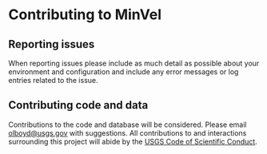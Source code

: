 Contributing to MinVel
=========================

Reporting issues
----------------

When reporting issues please include as much detail as possible about your environment and configuration and include any error messages or log entries related to the issue.

Contributing code and data
--------------------------

Contributions to the code and database will be considered. Please email olboyd@usgs.gov with suggestions. All contributions to and interactions surrounding this project will abide by the [USGS Code of Scientific Conduct][1].



[1]: https://www2.usgs.gov/fsp/fsp_code_of_scientific_conduct.asp
